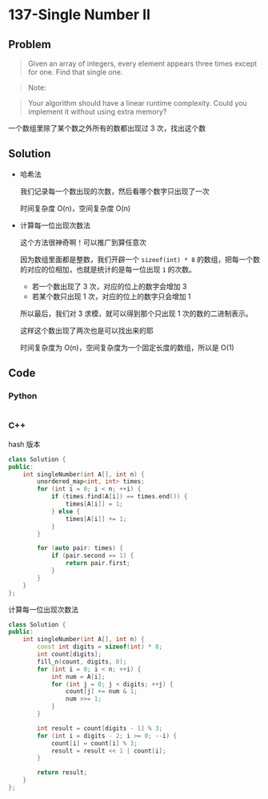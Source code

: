 # 137-Single Number II

## Problem

> Given an array of integers, every element appears three times except for one. Find that single one.

> Note:

>  Your algorithm should have a linear runtime complexity. Could you implement it without using extra memory?

一个数组里除了某个数之外所有的数都出现过 3 次，找出这个数

## Solution

- 哈希法

    我们记录每一个数出现的次数，然后看哪个数字只出现了一次

    时间复杂度 O(n)，空间复杂度 O(n)

- 计算每一位出现次数法

    这个方法很神奇啊！可以推广到算任意次

    因为数组里面都是整数，我们开辟一个 `sizeof(int) * 8` 的数组，把每一个数的对应的位相加，也就是统计的是每一位出现 `1` 的次数。

    - 若一个数出现了 3 次，对应的位上的数字会增加 3
    - 若某个数只出现 1 次，对应的位上的数字只会增加 1

    所以最后，我们对 3 求模，就可以得到那个只出现 1 次的数的二进制表示。

    这样这个数出现了两次也是可以找出来的耶

    时间复杂度为 O(n)，空间复杂度为一个固定长度的数组，所以是 O(1)

## Code

### Python

```python

```

### C++

hash 版本

```cpp
class Solution {
public:
    int singleNumber(int A[], int n) {
        unordered_map<int, int> times;
        for (int i = 0; i < n; ++i) {
            if (times.find(A[i]) == times.end()) {
                times[A[i]] = 1;
            } else {
                times[A[i]] += 1;
            }
        }

        for (auto pair: times) {
            if (pair.second == 1) {
                return pair.first;
            }
        }
    }
};
```

计算每一位出现次数法

```cpp
class Solution {
public:
    int singleNumber(int A[], int n) {
        const int digits = sizeof(int) * 8;
        int count[digits];
        fill_n(count, digits, 0);
        for (int i = 0; i < n; ++i) {
            int num = A[i];
            for (int j = 0; j < digits; ++j) {
                count[j] += num & 1;
                num >>= 1;
            }
        }

        int result = count[digits - 1] % 3;
        for (int i = digits - 2; i >= 0; --i) {
            count[i] = count[i] % 3;
            result = result << 1 | count[i];
        }

        return result;
    }
};
```
